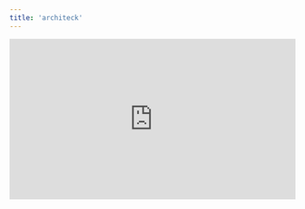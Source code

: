```yaml
---
title: 'architeck'
---
```


<div style="padding:56.25% 0 0 0;position:relative;"><iframe src="https://player.vimeo.com/video/399171692?byline=0&portrait=0" style="position:absolute;top:0;left:0;width:100%;height:100%;" frameborder="0" allow="autoplay; fullscreen" allowfullscreen></iframe></div><script src="https://player.vimeo.com/api/player.js"></script>
